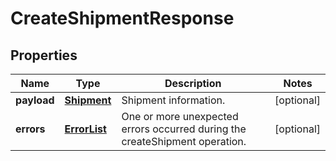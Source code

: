
# CreateShipmentResponse

## Properties
Name | Type | Description | Notes
------------ | ------------- | ------------- | -------------
**payload** | [**Shipment**](Shipment.md) | Shipment information. |  [optional]
**errors** | [**ErrorList**](ErrorList.md) | One or more unexpected errors occurred during the createShipment operation. |  [optional]



